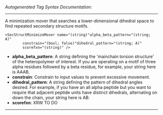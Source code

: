 _Autogenerated Tag Syntax Documentation:_

---
A minimization mover that searches a lower-dimensional dihedral space to find repeated secondary structure motifs.

```
<SecStructMinimizeMover name="(string)"alpha_beta_pattern="(string; A)"
        constrain="(bool; false)"dihedral_pattern="(string; A)"
        scorefxn="(string)" />
```

-   **alpha_beta_pattern**: A string defining the 'mainchain torsion structure' of the heteropolymer of interest. If you are operating on a motif of three alpha residues followed by a beta residue, for example, your string here is AAAB.
-   **constrain**: Constrain to input values to prevent excessive movement.
-   **dihedral_pattern**: A string defining the pattern of dihedral angles desired. For example, if you have an all alpha peptide but you want to require that adjacent peptide units have distinct dihedrals, alternating on down the chain, your string here is AB.
-   **scorefxn**: XRW TO DO

---
